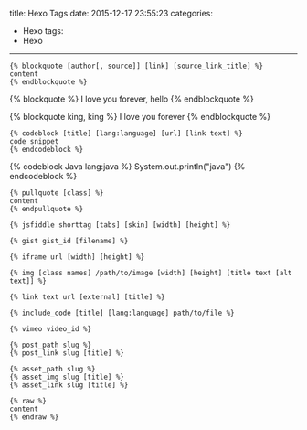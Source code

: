 title: Hexo Tags
date: 2015-12-17 23:55:23
categories:
  - Hexo
tags:
  - Hexo
---


```
{% blockquote [author[, source]] [link] [source_link_title] %}
content
{% endblockquote %}
```

{% blockquote %}
	I love you forever, hello
{% endblockquote %}

{% blockquote king, king %}
	I love you forever
{% endblockquote %}


```
{% codeblock [title] [lang:language] [url] [link text] %}
code snippet
{% endcodeblock %}
```

{% codeblock Java lang:java %}
System.out.println("java")
{% endcodeblock %}

```
{% pullquote [class] %}
content
{% endpullquote %}
```

```
{% jsfiddle shorttag [tabs] [skin] [width] [height] %}
```

```
{% gist gist_id [filename] %}
```

```
{% iframe url [width] [height] %}
```

```
{% img [class names] /path/to/image [width] [height] [title text [alt text]] %}
```

```
{% link text url [external] [title] %}
```

```
{% include_code [title] [lang:language] path/to/file %}
```

```
{% vimeo video_id %}
```

```
{% post_path slug %}
{% post_link slug [title] %}
```

```
{% asset_path slug %}
{% asset_img slug [title] %}
{% asset_link slug [title] %}
```

```
{% raw %}
content
{% endraw %}
```
